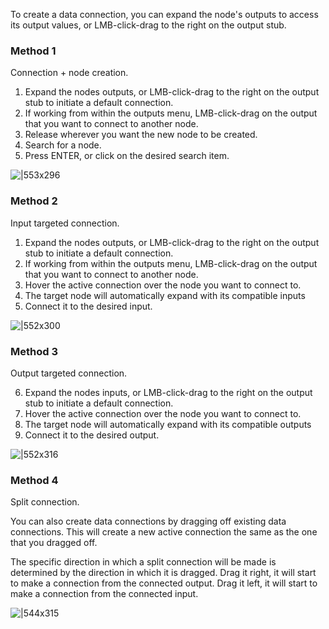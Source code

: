 To create a data connection, you can expand the node's outputs to access its output values, or LMB-click-drag to the right on the output stub.

### Method 1

Connection + node creation.

1. Expand the nodes outputs, or LMB-click-drag to the right on the output stub to initiate a default connection.
2. If working from within the outputs menu, LMB-click-drag on the output that you want to connect to another node.
3. Release wherever you want the new node to be created.
4. Search for a node.
5. Press ENTER, or click on the desired search item.

![|553x296](https://lh5.googleusercontent.com/fcyzqRphAvirptr3NcB1Un81U5gELmLIJvLe79Ap3cxD55Wm0fAL6qkiqUH-GSujtK0obMptIu8_4MQJFXMYg6SSQHHhBw4Mg27S20a2BSLiwdYJaRHlYCqm3-ZwfOqbPdEvSbP6ruDZ62iEJr8S4ISlSFLuKfzsRtgI_Nins68zAWHnWhJfPhlnqw)

### Method 2

Input targeted connection.

1. Expand the nodes outputs, or LMB-click-drag to the right on the output stub to initiate a default connection.
2. If working from within the outputs menu, LMB-click-drag on the output that you want to connect to another node.
3. Hover the active connection over the node you want to connect to.
4. The target node will automatically expand with its compatible inputs
5. Connect it to the desired input.

![|552x300](https://lh5.googleusercontent.com/mUrAfz-QK3PEO49-fCvD9iMRoy64Ex7qnCRHNQeASpIgSvB44DcKJsd4dD-FsgY8HO2hR4RtLI71UdUaRBclaAl0CrO9_UPmB1-f-JcGwwh08fR1masOYZ4K_LOqW1UMOYy9AdGsCwZWRl4rEIhCcCBH1QqwbEFzNJ7aySznGGUFUsGydC9micPyIw)

### Method 3

Output targeted connection.

6. Expand the nodes inputs, or LMB-click-drag to the right on the output stub to initiate a default connection.
7. Hover the active connection over the node you want to connect to.
8. The target node will automatically expand with its compatible outputs
9. Connect it to the desired output.

![|552x316](https://lh6.googleusercontent.com/AwleOXPWVz_40Px0WF9MCjtwfdFoRhF_Z2OqvtuoxDCuB8guJyq52KR46J6naWXVqBKUGRWwUiMOvousV7Kjz1nETQUqa8J2xFUj9qTP8J_IB0HhilOKXwB2DuvBfVQ4sAQhNFAR1VSQBseXFPLsUZ61f-UpEfqALG-ZYE9mpLAsQpvK2ge2bq4-eg)

### Method 4

Split connection.

You can also create data connections by dragging off existing data connections. This will create a new active connection the same as the one that you dragged off.

The specific direction in which a split connection will be made is determined by the direction in which it is dragged. Drag it right, it will start to make a connection from the connected output. Drag it left, it will start to make a connection from the connected input.

![|544x315](https://lh3.googleusercontent.com/lEfQDRM7xz6qlAtgv6Uf6J2etx-7l1yjZMCgdfDKNxKVWlpUvyhIE6W4xpa2EPlG33x3QfWKTs64WSrWq0thGr3adjakPyS9jD_LhaTUjQVmAzZFh5uMU6F0vKM1M4xMLtW-imgJjNLEYlcV54-TcAFr-87VJ3lCFSGUo17r-uAMI3Ywr8Y81Sfebw)